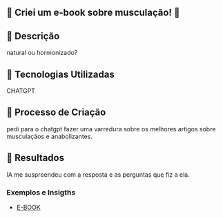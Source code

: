 ## 💪 Criei um e-book sobre musculação! 💪

## 📒 Descrição
natural ou hormonizado?

## 🤖 Tecnologias Utilizadas
CHATGPT

## 🧐 Processo de Criação
pedi para o chatgpt fazer uma varredura sobre os melhores artigos sobre musculaçãos e anabolizantes.

## 🚀 Resultados
IA me suspreendeu com a resposta e as perguntas que fiz a ela.


### Exemplos e Insigths

- [E-BOOK](/exemplos/E-BOOK.md)




